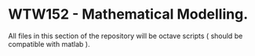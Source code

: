 # WTW152 - Mathematical Modelling.

All files in this section of the repository will be octave scripts ( should be compatible with matlab ).
